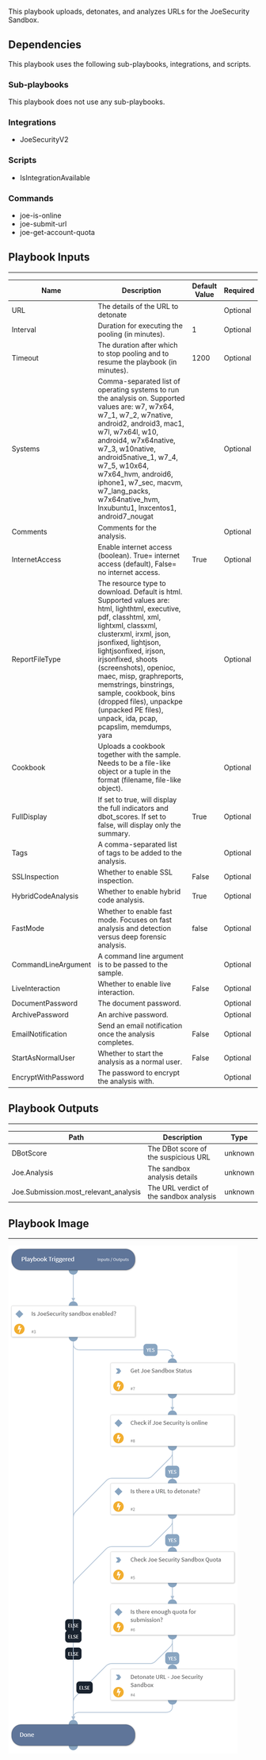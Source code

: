 This playbook uploads, detonates, and analyzes URLs for the JoeSecurity Sandbox.

## Dependencies

This playbook uses the following sub-playbooks, integrations, and scripts.

### Sub-playbooks

This playbook does not use any sub-playbooks.

### Integrations

* JoeSecurityV2

### Scripts

* IsIntegrationAvailable

### Commands

* joe-is-online
* joe-submit-url
* joe-get-account-quota

## Playbook Inputs

---

| **Name** | **Description** | **Default Value** | **Required** |
| --- | --- | --- | --- |
| URL | The details of the URL to detonate |  | Optional |
| Interval | Duration for executing the pooling \(in minutes\). | 1 | Optional |
| Timeout | The duration after which to stop pooling and to resume the playbook \(in minutes\). | 1200 | Optional |
| Systems | Comma-separated list of operating systems to run the analysis on. Supported values are: w7, w7x64, w7_1, w7_2, w7native, android2, android3, mac1, w7l, w7x64l, w10, android4, w7x64native, w7_3, w10native, android5native_1, w7_4, w7_5, w10x64, w7x64_hvm, android6, iphone1, w7_sec, macvm, w7_lang_packs, w7x64native_hvm, lnxubuntu1, lnxcentos1, android7_nougat |  | Optional |
| Comments | Comments for the analysis. |  | Optional |
| InternetAccess | Enable internet access \(boolean\). True= internet access \(default\), False= no internet access. | True | Optional |
| ReportFileType | The resource type to download. Default is html. Supported values are: html, lighthtml, executive, pdf, classhtml, xml, lightxml, classxml, clusterxml, irxml, json, jsonfixed, lightjson, lightjsonfixed, irjson, irjsonfixed, shoots \(screenshots\), openioc, maec, misp, graphreports, memstrings, binstrings, sample, cookbook, bins \(dropped files\), unpackpe \(unpacked PE files\), unpack, ida, pcap, pcapslim, memdumps, yara |  | Optional |
| Cookbook | Uploads a cookbook together with the sample. Needs to be a file-like object or a tuple in the format \(filename, file-like object\). |  | Optional |
| FullDisplay | If set to true, will display the full indicators and dbot_scores. If set to false, will display only the summary. | True | Optional |
| Tags | A comma-separated list of tags to be added to the analysis. |  | Optional |
| SSLInspection | Whether to enable SSL inspection. | False | Optional |
| HybridCodeAnalysis | Whether to enable hybrid code analysis. | True | Optional |
| FastMode | Whether to enable fast mode. Focuses on fast analysis and detection versus deep forensic analysis. | false | Optional |
| CommandLineArgument | A command line argument is to be passed to the sample. |  | Optional |
| LiveInteraction | Whether to enable live interaction. | False | Optional |
| DocumentPassword | The document password. |  | Optional |
| ArchivePassword | An archive password. |  | Optional |
| EmailNotification | Send an email notification once the analysis completes. | False | Optional |
| StartAsNormalUser | Whether to start the analysis as a normal user. | False | Optional |
| EncryptWithPassword | The password to encrypt the analysis with. |  | Optional |

## Playbook Outputs

---

| **Path** | **Description** | **Type** |
| --- | --- | --- |
| DBotScore | The DBot score of the suspicious URL | unknown |
| Joe.Analysis | The sandbox analysis details | unknown |
| Joe.Submission.most_relevant_analysis | The URL verdict of the sandbox analysis | unknown |

## Playbook Image

---

![Detonate URL - JoeSecurity](../doc_files/Detonate_URL_-_JoeSecurity.png)
